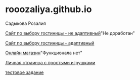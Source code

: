 # rooozaliya.github.io
Садыкова Розалия

[Сайт по выбору гостиницы - не адаптивный](https://rooozaliya.github.io/git/page1.html)"Не доработан"

[Сайт по выбору гостиницы - адаптивный ](https://rooozaliya.github.io/mob/page1.html)

[Онлайн магазин](https://rooozaliya.github.io/market/index.html)"Функционала нет"

[Личная страинца с простыми игрушками](https://rooozaliya.github.io/personalPage/index.html)

[тестовое задание](https://rooozaliya.github.io/lol/index.html)
